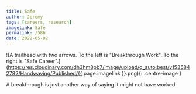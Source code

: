 ```yaml
---
title: Safe
author: Jeremy
tags: [careers, research]
imagelink: Safe
permalink: /586
date: 2022-05-02
---
```


![A trailhead with two arrows. To the left is "Breakthrough Work". To the right is "Safe Career".](https://res.cloudinary.com/dh3hm8pb7/image/upload/q_auto:best/v1535842782/Handwaving/Published/{{ page.imagelink }}.png){: .centre-image }

A breakthrough is just another way of saying it might not have worked.
